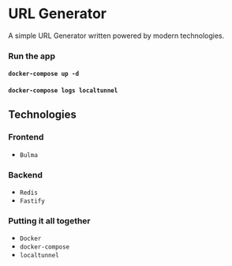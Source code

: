 # URL Generator

A simple URL Generator written powered by modern technologies.

### Run the app

 #### `docker-compose up -d`
 #### `docker-compose logs localtunnel`

## Technologies

 ### Frontend

  - `Bulma`

 ### Backend

  - `Redis`
  - `Fastify`

 ### Putting it all together

  - `Docker`
  - `docker-compose`
  - `localtunnel`
